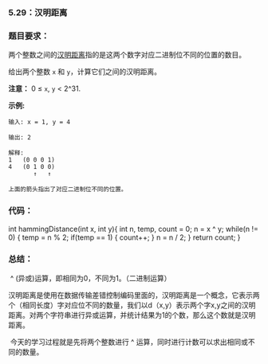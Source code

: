 ### 5.29：汉明距离

### 题目要求：

两个整数之间的[汉明距离](https://baike.baidu.com/item/汉明距离)指的是这两个数字对应二进制位不同的位置的数目。

给出两个整数 `x` 和 `y`，计算它们之间的汉明距离。

**注意：**
 0 ≤ `x`, `y` < 2^31.

**示例:**

```
输入: x = 1, y = 4

输出: 2

解释:
1   (0 0 0 1)
4   (0 1 0 0)
       ↑   ↑

上面的箭头指出了对应二进制位不同的位置。
```

### 代码：

int hammingDistance(int x, int y){
    int n, temp, count = 0;
    n = x ^ y;
    while(n != 0)
    {
        temp = n % 2;
        if(temp == 1)
        {
            count++;
        }
        n = n / 2;
    }
    return count;
}

### 总结：

​		^ (异或)运算，即相同为0，不同为1。（二进制运算）

​		汉明距离是使用在数据传输差错控制编码里面的，汉明距离是一个概念，它表示两个（相同长度）字对应位不同的数量，我们以d（x,y）表示两个字x,y之间的汉明距离。对两个字符串进行异或运算，并统计结果为1的个数，那么这个数就是汉明距离。

​		今天的学习过程就是先将两个整数进行 ^ 运算，同时进行计数可以求出相同或不同的数量。